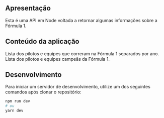 ## Apresentação

Esta é uma API em Node voltada a retornar algumas informações sobre a Fórmula 1.

## Conteúdo da aplicação

Lista dos pilotos e equipes que correram na Fórmula 1 separados por ano.
Lista dos pilotos e equipes campeãs da Fórmula 1.

## Desenvolvimento

Para iniciar um servidor de desenvolvimento, utilize um dos seguintes comandos após clonar o repositório:

```bash
npm run dev
# ou
yarn dev
```
